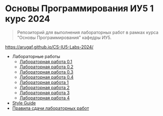 # Основы Программирования ИУ5 1 курс 2024

> Репозиторий для выполнения лабораторных работ в рамках курса "Основы Программирования" кафедры ИУ5.

https://arugaf.github.io/CS-IU5-Labs-2024/

 - Лабораторные работы
	 - [Лабораторная работа 0.1](https://arugaf.github.io/CS-IU5-Labs-2024/labs/cs-lab-00_1.html)
	 - [Лабораторная работа 0.2](https://arugaf.github.io/CS-IU5-Labs-2024/labs/cs-lab-00_2.html)
	 - [Лабораторная работа 0.3](https://arugaf.github.io/CS-IU5-Labs-2024/labs/cs-lab-00_3.html)
	 - [Лабораторная работа 0.4](https://arugaf.github.io/CS-IU5-Labs-2024/labs/cs-lab-00_4.html)
	 - [Лабораторная работа 1](https://arugaf.github.io/CS-IU5-Labs-2024/labs/cs-lab-01.html)
	 - [Лабораторная работа 2](https://arugaf.github.io/CS-IU5-Labs-2024/labs/cs-lab-02.html)
	 - [Лабораторная работа 3](https://arugaf.github.io/CS-IU5-Labs-2024/labs/cs-lab-03.html)
	 - [Лабораторная работа 4](https://arugaf.github.io/CS-IU5-Labs-2024/labs/cs-lab-04.html)
 - [Style Guide](https://arugaf.github.io/CS-IU5-Labs-2024/cs-style-guide.html)
 - [Правила сдачи лабораторных работ](https://arugaf.github.io/CS-IU5-Labs-2024/cs-rules.html)
